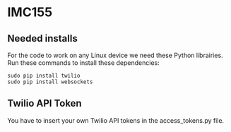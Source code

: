 # IMC155

## Needed installs
For the code to work on any Linux device we need these Python librairies. Run these commands to install these dependencies:

```
sudo pip install twilio
sudo pip install websockets
```

## Twilio API Token
You have to insert your own Twilio API tokens in the access_tokens.py file.